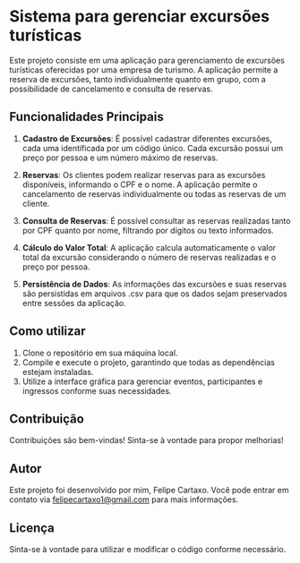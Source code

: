 # Sistema para gerenciar excursões turísticas

Este projeto consiste em uma aplicação para gerenciamento de excursões turísticas oferecidas por uma empresa de turismo. A aplicação permite a reserva de excursões, tanto individualmente quanto em grupo, com a possibilidade de cancelamento e consulta de reservas. 

## Funcionalidades Principais

1. **Cadastro de Excursões**: É possível cadastrar diferentes excursões, cada uma identificada por um código único. Cada excursão possui um preço por pessoa e um número máximo de reservas.

2. **Reservas**: Os clientes podem realizar reservas para as excursões disponíveis, informando o CPF e o nome. A aplicação permite o cancelamento de reservas individualmente ou todas as reservas de um cliente.

3. **Consulta de Reservas**: É possível consultar as reservas realizadas tanto por CPF quanto por nome, filtrando por dígitos ou texto informados.

4. **Cálculo do Valor Total**: A aplicação calcula automaticamente o valor total da excursão considerando o número de reservas realizadas e o preço por pessoa.

5. **Persistência de Dados**: As informações das excursões e suas reservas são persistidas em arquivos .csv para que os dados sejam preservados entre sessões da aplicação.

## Como utilizar

1. Clone o repositório em sua máquina local.
2. Compile e execute o projeto, garantindo que todas as dependências estejam instaladas.
3. Utilize a interface gráfica para gerenciar eventos, participantes e ingressos conforme suas necessidades.

## Contribuição

Contribuições são bem-vindas! Sinta-se à vontade para propor melhorias!

## Autor

Este projeto foi desenvolvido por mim, Felipe Cartaxo. Você pode entrar em contato via [felipecartaxo1@gmail.com](felipecartaxo1@gmail.com) para mais informações.

## Licença

Sinta-se à vontade para utilizar e modificar o código conforme necessário.